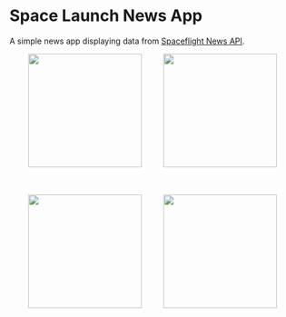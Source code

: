 # Space Launch News App

A simple news app displaying data from [Spaceflight News API](https://spaceflightnewsapi.net/).

<p align="center">
  <img src="https://user-images.githubusercontent.com/55398759/106889357-2e4a5000-66e8-11eb-852a-d60938401f44.png" width="200">
  <img width="30">
  <img src="https://user-images.githubusercontent.com/55398759/106890128-348cfc00-66e9-11eb-8c82-41c008205b9b.png" width="200">
  
</p>
<br>
<p align="center">
<img src="https://user-images.githubusercontent.com/55398759/106890749-11af1780-66ea-11eb-9562-aaa979fbde87.png" width="200">
  <img width="30">
  <img src="https://user-images.githubusercontent.com/55398759/106890831-2b505f00-66ea-11eb-96be-5d8ddc51fb27.png" width="200">  
</p>
